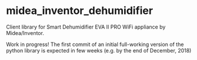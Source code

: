 # midea_inventor_dehumidifier
Client library for Smart Dehumidifier EVA II PRO WiFi appliance by Midea/Inventor.

Work in progress!
The first commit of an initial full-working version of the python library is expected in few weeks (e.g. by the end of December, 2018)

